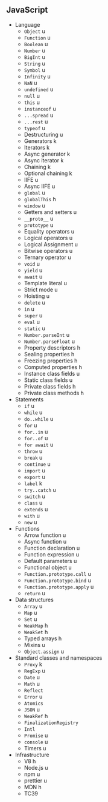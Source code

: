## JavaScript

- Language
  - `Object` u
  - `Function` u
  - `Boolean` u
  - `Number` u
  - `BigInt` u
  - `String` u
  - `Symbol` u
  - `Infinity` u
  - `NaN` u
  - `undefined` u
  - `null` u
  - `this` u
  - `instanceof` u
  - `...spread` u
  - `...rest` u
  - `typeof` u
  - Destructuring u
  - Generators k
  - Iterators k
  - Async generator k
  - Async iterator k
  - Chaining k
  - Optional chaining k
  - IIFE u
  - Async IIFE u
  - `global` u
  - `globalThis` h
  - `window` u
  - Getters and setters u
  - `__proto__` u
  - `prototype` u
  - Equality operators u
  - Logical operators u
  - Logical Assignment u
  - Bitwise operators u
  - Ternary operator u
  - `void` u
  - `yield` u
  - `await` u
  - Template literal u
  - Strict mode u
  - Hoisting u
  - `delete` u
  - `in` u
  - `super` u
  - `eval` u
  - `static` u
  - `Number.parseInt` u
  - `Number.parseFloat` u
  - Property descriptors h
  - Sealing properties h
  - Freezing properties h
  - Computed properties h
  - Instance class fields u
  - Static class fields u
  - Private class fields h
  - Private class methods h
- Statements
  - `if` u
  - `while` u
  - `do..while` u
  - `for` u
  - `for..in` u
  - `for..of` u
  - `for await` u
  - `throw` u
  - `break` u
  - `continue` u
  - `import` u
  - `export` u
  - `label` k
  - `try..catch` u
  - `switch` u
  - `class` u
  - `extends` u
  - `with` u
  - `new` u
- Functions
  - Arrow function u
  - Async function u
  - Function declaration u
  - Function expression u
  - Default parameters u
  - Functional object u
  - `Function.prototype.call` u
  - `Function.prototype.bind` u
  - `Function.prototype.apply` u
  - `return` u
- Data structures
  - `Array` u
  - `Map` u
  - `Set` u
  - `WeakMap` h
  - `WeakSet` h
  - Typed arrays h
  - Mixins u
  - `Object.assign` u
- Standard classes and namespaces
  - `Proxy` k
  - `RegExp` u
  - `Date` u
  - `Math` u
  - `Reflect`
  - `Error` u
  - `Atomics`
  - `JSON` u
  - `WeakRef` h
  - `FinalizationRegistry`
  - `Intl`
  - `Promise` u
  - `console` u
  - Timers u
- Infrastructure
  - V8 h
  - Node.js u
  - npm u
  - prettier u
  - MDN h
  - TC39

